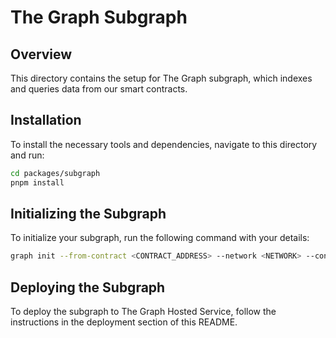 
# The Graph Subgraph

## Overview
This directory contains the setup for The Graph subgraph, which indexes and queries data from our smart contracts.

## Installation
To install the necessary tools and dependencies, navigate to this directory and run:

```bash
cd packages/subgraph
pnpm install
```

## Initializing the Subgraph
To initialize your subgraph, run the following command with your details:

```bash
graph init --from-contract <CONTRACT_ADDRESS> --network <NETWORK> --contract-name <CONTRACT_NAME>
```

## Deploying the Subgraph
To deploy the subgraph to The Graph Hosted Service, follow the instructions in the deployment section of this README.
